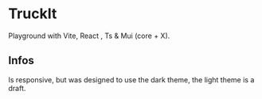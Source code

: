 # TruckIt
Playground with Vite, React , Ts &amp; Mui (core + X).

## Infos
Is responsive, but was designed to use the dark theme, the light theme is a draft.
